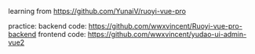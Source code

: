 learning from <https://github.com/YunaiV/ruoyi-vue-pro>

practice:
backend code: <https://github.com/wwxvincent/Ruoyi-vue-pro-backend>
frontend code: <https://github.com/wwxvincent/yudao-ui-admin-vue2>
